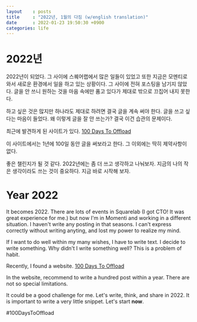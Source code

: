 ```yaml
---
layout    : posts
title     : "2022년, 1월의 다짐 (w/english translation)"
date      : 2022-01-23 19:50:30 +0900
categories: life
---
```


# 2022년

2022년이 되었다. 그 사이에 스퀘어랩에서 많은 일들이 있었고 또한 지금은 모멘티로 와서 새로운 환경에서 일을 하고 있는 상황이다.
그 사이에 전혀 포스팅을 남기지 않았다. 글을 안 쓰니 원하는 것을 마음 속에만 품고 있다가 제대로 밖으로 끄집어 내지 못한다.

하고 싶은 것은 많지만 하나라도 제대로 하려면 결국 글을 계속 써야 한다. 글을 쓰고 싶다는 마음이 들었다.
왜 이렇게 글을 잘 안 쓰는가? 결국 이건 습관의 문제이다.

최근에 발견하게 된 사이트가 있다.
[100 Days To Offload](https://100daystooffload.com/)

이 사이트에서는 1년에 100일 동안 글을 써보라고 한다.
그 이외에는 딱히 제약사항이 없다.

좋은 챌린지가 될 것 같다. 2022년에는 좀 더 쓰고 생각하고 나눠보자.
지금의 나의 작은 생각이라도 쓰는 것이 중요하다. 지금 바로 시작해 보자.

# Year 2022

It becomes 2022. There are lots of events in Squarelab (I got CTO! It was great experience for me.) but now I'm in Momenti and working in a different situation.
I haven't write any posting in that seasons. I can't express correctly without writing anyting, and lost my power to realize my mind.

If I want to do well within my many wishes, I have to write text. I decide to write something.
Why didn't I write something well? This is a problem of habit.

Recently, I found a website.
[100 Days To Offload](https://100daystooffload.com/)

In the website, recommend to write a hundred post within a year.
There are not so special limitations.

It could be a good challenge for me. Let's write, think, and share in 2022.
It is important to write a very little snippet. Let's start **now**.

#100DaysToOffload
